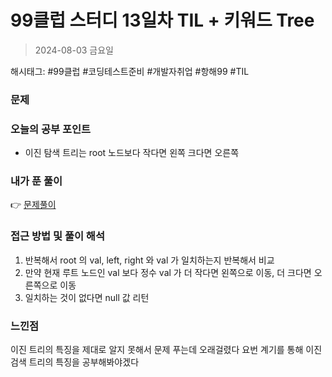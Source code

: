 # 99클럽 스터디 13일차 TIL + 키워드 Tree
> 2024-08-03 금요일

해시태그: #99클럽 #코딩테스트준비 #개발자취업 #항해99 #TIL

### 문제

### 오늘의 공부 포인트
+ 이진 탐색 트리는 root 노드보다 작다면 왼쪽 크다면 오른쪽

### 내가 푼 풀이
👉 [문제풀이](https://github.com/subbangE/codingTest-study/blob/master/src/day_13/tree.java)

### 접근 방법 및 풀이 해석
1. 반복해서 root 의 val, left, right 와 val 가 일치하는지 반복해서 비교
2. 만약 현재 루트 노드인 val 보다 정수 val 가 더 작다면 왼쪽으로 이동, 더 크다면 오른쪽으로 이동
3. 일치하는 것이 없다면 null 값 리턴

### 느낀점
이진 트리의 특징을 제대로 알지 못해서 문제 푸는데 오래걸렸다 요번 계기를 통해 이진 검색 트리의 특징을 공부해봐야겠다